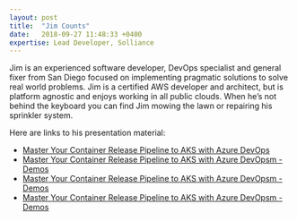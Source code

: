 ```yaml
---
layout: post
title:  "Jim Counts"
date:   2018-09-27 11:48:33 +0400
expertise: Lead Developer, Solliance
---
```


Jim is an experienced software developer, DevOps specialist and general fixer from San Diego focused on implementing pragmatic solutions to solve real world problems. Jim is a certified AWS developer and architect, but is platform agnostic and enjoys working in all public clouds. When he’s not behind the keyboard you can find Jim mowing the lawn or repairing his sprinkler system.

Here are links to his presentation material:

- [Master Your Container Release Pipeline to AKS with Azure DevOps](https://devintxcontent.blob.core.windows.net/showcontent/Speaker%20Presentations%20Fall%202018/Counts%20-%20Master%20Your%20Container%20Release%20Pipeline%20to%20AKS%20with%20Azure%20DevOps.pptx)
- [Master Your Container Release Pipeline to AKS with Azure DevOpsm - Demos](https://devintxcontent.blob.core.windows.net/showcontent/Speaker%20Presentations%20Fall%202018/PhotoPal.Api/)
- [Master Your Container Release Pipeline to AKS with Azure DevOpsm - Demos](https://devintxcontent.blob.core.windows.net/showcontent/Speaker%20Presentations%20Fall%202018/PhotoPal.Init/)
- [Master Your Container Release Pipeline to AKS with Azure DevOpsm - Demos](https://devintxcontent.blob.core.windows.net/showcontent/Speaker%20Presentations%20Fall%202018/PhotoPal.Core/)
